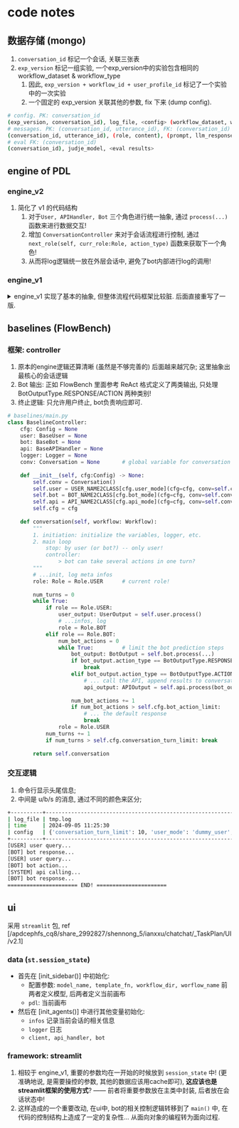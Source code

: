 # code notes

## 数据存储 (mongo)

1. `conversation_id` 标记一个会话, 关联三张表
2. `exp_version` 标记一组实验, 一个exp_version中的实验包含相同的 workflow_dataset & workflow_type
    1. 因此, `exp_version + workflow_id + user_profile_id` 标记了一个实验中的一次实验
    2. 一个固定的 exp_version 关联其他的参数, fix 下来 (dump config). 

```sh
# config. PK: conversation_id
(exp_version, conversation_id), log_file, <config> (workflow_dataset, workflow_type, workflow_id), ...
# messages. PK: (conversation_id, utterance_id), FK: (conversation_id)
(conversation_id, utterance_id), (role, content), (prompt, llm_response)
# eval FK: (conversation_id)
(conversation_id), judje_model, <eval results>
```


## engine of PDL

### engine_v2

1. 简化了 v1 的代码结构
    1. 对于`User, APIHandler, Bot` 三个角色进行统一抽象, 通过 `process(...)` 函数来进行数据交互!
    2. 增加 `ConversationController` 来对于会话流程进行控制, 通过 `next_role(self, curr_role:Role, action_type)` 函数来获取下一个角色! 
    3. 从而将log逻辑统一放在外层会话中, 避免了bot内部进行log的调用! 


### engine_v1
<details>
<summary>engine_v1 实现了基本的抽象, 但整体流程代码框架比较脏. 后面直接重写了一版. </summary>

1. 从角色定义的角度, 定义了 `User, APIHandler, Bot` 三个角色, 分别以一定的数据需求来进行交互;
    1. 不同于 @ian 的面向过程的prompt处理 (见 ui 部分), 将整体控制逻辑整合在bot的处理流程中 —— 这样就需要将 logger, api_handler 放在bot类内部; 另外注意还有外部控制逻辑, 外部的conversation控制流程和bot内部的调用逻辑都需要进行log. 
2. 在数据层面, 定义 `Role, Message, Conversation`; 会话记录在交互过程中得以维护;
3. 具体来说, 
    1. APIHandler 根据需求实现了不同的版本; 
4. 关于日志系统, 简单将重要信息和LLM调用的详细信息分为两部分进行存储! 

```python
# see [engine_v1/datamodel]
class BaseUser:
    def generate(self, conversation:Conversation) -> Message:
        """ 根据当前的会话进度, 生成下一轮query """
class BaseAPIHandler:
    def process_query(self, conversation:Conversation, api_name: str, api_params: Dict) -> str:
        """ 给定上下文和当前的API请求, 返回API的响应 """
class BaseBot:
    api_handler: BaseAPIHandler = None      # 用于处理API请求
    def process(self, conversation:Conversation) -> str:
        """ 处理当前轮query """
```
</details>

## baselines (FlowBench)

### 框架: controller
1. 原本的engine逻辑还算清晰 (虽然是不够完善的) 后面越来越冗杂; 这里抽象出最核心的会话逻辑
2. Bot 输出: 正如 FlowBench 里面参考 ReAct 格式定义了两类输出, 只处理 BotOutputType.RESPONSE/ACTION 两种类别! 
3. 终止逻辑: 只允许用户终止, bot负责响应即可. 

```python
# baselines/main.py
class BaselineController:
    cfg: Config = None
    user: BaseUser = None
    bot: BaseBot = None
    api: BaseAPIHandler = None
    logger: Logger = None
    conv: Conversation = None       # global variable for conversation
    
    def __init__(self, cfg:Config) -> None:
        self.conv = Conversation()
        self.user = USER_NAME2CLASS[cfg.user_mode](cfg=cfg, conv=self.conv)
        self.bot = BOT_NAME2CLASS[cfg.bot_mode](cfg=cfg, conv=self.conv)
        self.api = API_NAME2CLASS[cfg.api_mode](cfg=cfg, conv=self.conv)
        self.cfg = cfg
    
    def conversation(self, workflow: Workflow):
        """ 
        1. initiation: initialize the variables, logger, etc.
        2. main loop
            stop: by user (or bot?) -- only user!
            controller: 
                > bot can take several actions in one turn? 
        """
        # ...init, log meta infos
        role: Role = Role.USER      # current role!
        
        num_turns = 0
        while True:
            if role == Role.USER:
                user_output: UserOutput = self.user.process()
                # ...infos, log
                role = Role.BOT
            elif role == Role.BOT:
                num_bot_actions = 0
                while True:         # limit the bot prediction steps
                    bot_output: BotOutput = self.bot.process(...)
                    if bot_output.action_type == BotOutputType.RESPONSE:
                        break
                    elif bot_output.action_type == BotOutputType.ACTION:
                        # ... call the API, append results to conversation
                        api_output: APIOutput = self.api.process(bot_output.action, bot_output.action_input)
                    
                    num_bot_actions += 1
                    if num_bot_actions > self.cfg.bot_action_limit: 
                        # ... the default response
                        break
                role = Role.USER
            num_turns += 1
            if num_turns > self.cfg.conversation_turn_limit: break
        
        return self.conversation
```

### 交互逻辑

1. 命令行显示头尾信息; 
2. 中间是 u/b/s 的消息, 通过不同的颜色来区分; 

```sh
+----------+-------------------------------------------------------------------------------------------------------------------------------------+
| log_file | tmp.log                                                                                                                             |
| time     | 2024-09-05 11:25:30                                                                                                                 |
| config   | {'conversation_turn_limit': 10, 'user_mode': 'dummy_user', 'bot_mode': 'dummy_bot', 'bot_action_limit': 5, 'api_mode': 'dummy_api'} |
+----------+-------------------------------------------------------------------------------------------------------------------------------------+
[USER] user query...
[BOT] bot response...
[USER] user query...
[BOT] bot action...
[SYSTEM] api calling...
[BOT] bot response...
====================== END! ======================
```




## ui
采用 `streamlit` 包, ref [/apdcephfs_cq8/share_2992827/shennong_5/ianxxu/chatchat/_TaskPlan/UI/v2.1]

### data (`st.session_state`)

- 首先在 [init_sidebar()] 中初始化:
    - 配置参数: `model_name, template_fn, workflow_dir, worflow_name` 前两者定义模型, 后两者定义当前画布
    - `pdl`: 当前画布
- 然后在 [init_agents()] 中进行其他变量初始化:
    - `infos` 记录当前会话的相关信息
    - `logger` 日志
    - `client, api_handler, bot` 

### framework: streamlit

1. 相较于 engine_v1, 重要的参数均在一开始的时候放到 `session_state` 中! (更准确地说, 是需要操控的参数, 其他的数据应该用cache即可), **这应该也是streamlit框架的使用方式**? —— 前者将重要参数放在主类中封装, 后者放在会话状态中! 
2. 这样造成的一个重要改动, 在ui中, bot的相关控制逻辑转移到了 `main()` 中, 在代码的控制结构上造成了一定的复杂性... 从面向对象的编程转为面向过程. 

